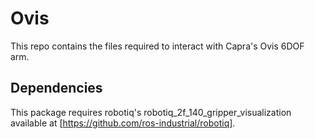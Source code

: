 # Ovis

This repo contains the files required to interact with Capra's Ovis 6DOF arm.

## Dependencies
This package requires robotiq's robotiq_2f_140_gripper_visualization available at [https://github.com/ros-industrial/robotiq].
